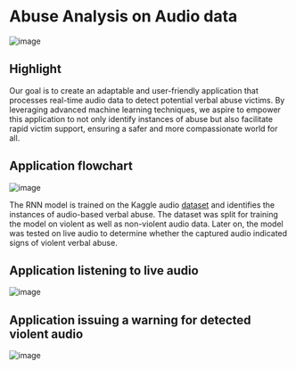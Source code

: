 # Abuse Analysis on Audio data

![image](https://github.com/prathmeshlonkar10/Abuse-Analysis-on-Audio-data/assets/66990159/cfbc55c3-5dd0-4dbb-8ca0-fc3897479d79)

## Highlight
Our goal is to create an adaptable and user-friendly application that processes real-time audio data to detect potential verbal abuse victims. By leveraging advanced machine learning techniques, we aspire to empower this application to not only identify instances of abuse but also facilitate rapid victim support, ensuring a safer and more compassionate world for all.

## Application flowchart

![image](https://github.com/prathmeshlonkar10/Abuse-Analysis-on-Audio-data/assets/66990159/258b107b-e65f-4b44-a993-a3cdb187f69d)

The RNN model is trained on the Kaggle audio [dataset](https://www.kaggle.com/datasets/fangfangz/audio-based-violence-detection-dataset/data) and identifies the instances of audio-based verbal abuse. The dataset was split for training the model on violent as well as non-violent audio data. Later on, the model was tested on live audio to determine whether the captured audio indicated signs of violent verbal abuse.

## Application listening to live audio
![image](https://github.com/prathmeshlonkar10/Abuse-Analysis-on-Audio-data/assets/66990159/46084bf1-2e22-4db1-8995-1bc96dc1f716)

## Application issuing a warning for detected violent audio
![image](https://github.com/prathmeshlonkar10/Abuse-Analysis-on-Audio-data/assets/66990159/6b85b33d-099f-47ea-96bc-7e520138f710)

